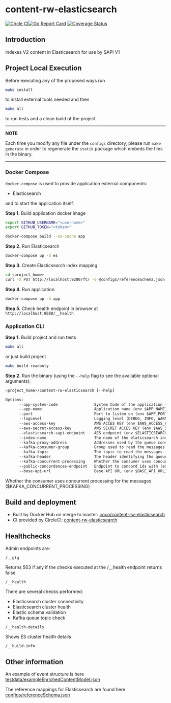 # content-rw-elasticsearch

[![Circle CI](https://circleci.com/gh/Financial-Times/content-rw-elasticsearch/tree/master.png?style=shield)](https://circleci.com/gh/Financial-Times/content-rw-elasticsearch/tree/master)[![Go Report Card](https://goreportcard.com/badge/github.com/Financial-Times/content-rw-elasticsearch)](https://goreportcard.com/report/github.com/Financial-Times/content-rw-elasticsearch) [![Coverage Status](https://coveralls.io/repos/github/Financial-Times/content-rw-elasticsearch/badge.svg)](https://coveralls.io/github/Financial-Times/content-rw-elasticsearch)

## Introduction

Indexes V2 content in Elasticsearch for use by SAPI V1

## Project Local Execution

Before executing any of the proposed ways run

```sh
make install
```

to install external tools needed and then

```sh
make all
```

to run tests and a clean build of the project.

---

**NOTE**

Each time you modify any file under the `configs` directory, please run `make generate` in order to regenerate
the `statik` package which embeds the files in the binary.

---

### Docker Compose

`docker-compose` is used to provide application external components:

* Elasticsearch

and to start the application itself.

**Step 1.** Build application docker image

```sh
export GITHUB_USERNAME="<username>"
export GITHUB_TOKEN="<token>"

docker-compose build --no-cache app
```

**Step 2.** Run Elasticsearch

```sh
docker-compose up -d es
```

**Step 3.** Create Elasticsearch index mapping

```sh
cd <project_home>
curl -X PUT http://localhost:9200/ft/ -d @configs/referenceSchema.json
```

**Step 4.** Run application

```sh
docker-compose up -d app
```

**Step 5.** Check health endpoint in browser at `http://localhost:8080/__health`

### Application CLI

**Step 1.** Build project and run tests

```sh
make all
```

or just build project

```sh
make build-readonly
```

**Step 2.** Run the binary (using the `--help` flag to see the available optional arguments):

```sh
<project_home>/content-rw-elasticsearch [--help]
```

```txt
Options:
      --app-system-code                System Code of the application (env $APP_SYSTEM_CODE) (default "content-rw-elasticsearch")
      --app-name                       Application name (env $APP_NAME) (default "content-rw-elasticsearch")
      --port                           Port to listen on (env $APP_PORT) (default "8080")
      --logLevel                       Logging level (DEBUG, INFO, WARN, ERROR) (env $LOG_LEVEL) (default "INFO")
      --aws-access-key                 AWS ACCES KEY (env $AWS_ACCESS_KEY_ID)
      --aws-secret-access-key          AWS SECRET ACCES KEY (env $AWS_SECRET_ACCESS_KEY)
      --elasticsearch-sapi-endpoint    AES endpoint (env $ELASTICSEARCH_SAPI_ENDPOINT) (default "http://localhost:9200")
      --index-name                     The name of the elaticsearch index (env $ELASTICSEARCH_SAPI_INDEX) (default "ft")
      --kafka-proxy-address            Addresses used by the queue consumer to connect to the queue (env $KAFKA_PROXY_ADDR) (default "http://localhost:8080")
      --kafka-consumer-group           Group used to read the messages from the queue (env $KAFKA_CONSUMER_GROUP) (default "default-consumer-group")
      --kafka-topic                    The topic to read the messages from (env $KAFKA_TOPIC) (default "CombinedPostPublicationEvents")
      --kafka-header                   The header identifying the queue to read the messages from (env $KAFKA_HEADER) (default "kafka")
      --kafka-concurrent-processing    Whether the consumer uses concurrent processing for the messages (env $KAFKA_CONCURRENT_PROCESSING)
      --public-concordances-endpoint   Endpoint to concord ids with (env $PUBLIC_CONCORDANCES_ENDPOINT) (default "http://public-concordances-api:8080")
      --base-api-url                   Base API URL (env $BASE_API_URL) (default "https://api.ft.com/")
```

Whether the consumer uses concurrent processing for the messages ($KAFKA_CONCURRENT_PROCESSING)

## Build and deployment

* Built by Docker Hub on merge to master: [coco/content-rw-elasticsearch](https://hub.docker.com/r/coco/content-rw-elasticsearch/)
* CI provided by CircleCI: [content-rw-elasticsearch](https://circleci.com/gh/Financial-Times/content-rw-elasticsearch)

## Healthchecks

Admin endpoints are:

`/__gtg`

Returns 503 if any if the checks executed at the /__health endpoint returns false

`/__health`

There are several checks performed:

* Elasticsearch cluster connectivity
* Elasticsearch cluster health
* Elastic schema validation
* Kafka queue topic check

`/__health-details`

Shows ES cluster health details

`/__build-info`

## Other information

An example of event structure is here [testdata/exampleEnrichedContentModel.json](messaging/testdata/exampleEnrichedContentModel.json)

The reference mappings for Elasticsearch are found here [configs/referenceSchema.json](configs/referenceSchema.json)
